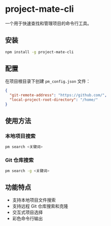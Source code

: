 # project-mate-cli

一个用于快速查找和管理项目的命令行工具。

## 安装

```bash
npm install -g project-mate-cli
```

## 配置

在项目根目录下创建 `pm_config.json` 文件：

```json
{
  "git-remote-address": "https://github.com/",
  "local-project-root-directory": "/home/"
}
```

## 使用方法

### 本地项目搜索

```bash
pm search <关键词>
```

### Git 仓库搜索

```bash
pm search -g <关键词>
```

## 功能特点

- 支持本地项目文件搜索
- 支持远程 Git 仓库搜索和克隆
- 交互式项目选择
- 彩色命令行输出
